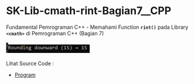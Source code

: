 # SK-Lib-cmath-rint-Bagian7__CPP
Fundamental Pemrograman C++ - Memahami Function <code><b>rint()</b></code> pada Library <code><b>&lt;cmath></b></code> di Pemrograman C++ (Bagian 7)<br><br>
<img src="https://github.com/RizkyKhapidsyah/SK-Lib-cmath-rint-Bagian7__CPP/blob/master/SK-Lib-cmath-rint-Bagian7__CPP/result/001.PNG"><br><br>
Lihat Source Code : <br>
- <a href="https://github.com/RizkyKhapidsyah/SK-Lib-cmath-rint-Bagian7__CPP/blob/master/SK-Lib-cmath-rint-Bagian7__CPP/Source.cpp">Program</a>
